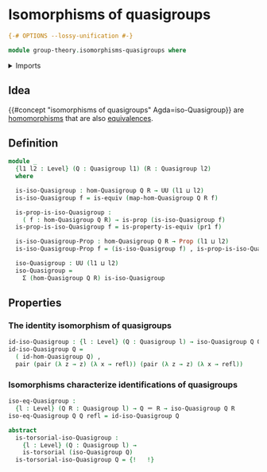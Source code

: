 # Isomorphisms of quasigroups

```agda
{-# OPTIONS --lossy-unification #-}

module group-theory.isomorphisms-quasigroups where
```

<details><summary>Imports</summary>

```agda
open import foundation.binary-homotopies
open import foundation.dependent-pair-types
open import foundation.equality-dependent-pair-types
open import foundation.equivalences
open import foundation.function-extensionality
open import foundation.functoriality-dependent-pair-types
open import foundation.fundamental-theorem-of-identity-types
open import foundation.sets
open import foundation.structure-identity-principle
open import foundation.torsorial-type-families
open import foundation.univalence
open import foundation.universe-levels

open import foundation-core.contractible-types
open import foundation-core.dependent-identifications
open import foundation-core.function-types
open import foundation-core.identity-types
open import foundation-core.propositions
open import foundation-core.subtypes
open import foundation-core.transport-along-identifications

open import group-theory.homomorphisms-quasigroups
open import group-theory.quasigroups
```

</details>

## Idea

{{#concept "isomorphisms of quasigroups" Agda=iso-Quasigroup}} are
[homomorphisms](group-theory.homomorphisms-quasigroups.md) that are also
[equivalences](foundation.equivalences.md).

## Definition

```agda
module _
  {l1 l2 : Level} (Q : Quasigroup l1) (R : Quasigroup l2)
  where

  is-iso-Quasigroup : hom-Quasigroup Q R → UU (l1 ⊔ l2)
  is-iso-Quasigroup f = is-equiv (map-hom-Quasigroup Q R f)

  is-prop-is-iso-Quasigroup :
    ( f : hom-Quasigroup Q R) → is-prop (is-iso-Quasigroup f)
  is-prop-is-iso-Quasigroup f = is-property-is-equiv (pr1 f)

  is-iso-Quasigroup-Prop : hom-Quasigroup Q R → Prop (l1 ⊔ l2)
  is-iso-Quasigroup-Prop f = (is-iso-Quasigroup f) , is-prop-is-iso-Quasigroup f

  iso-Quasigroup : UU (l1 ⊔ l2)
  iso-Quasigroup =
    Σ (hom-Quasigroup Q R) is-iso-Quasigroup
```

## Properties

### The identity isomorphism of quasigroups

```agda
id-iso-Quasigroup : {l : Level} (Q : Quasigroup l) → iso-Quasigroup Q Q
id-iso-Quasigroup Q =
  ( id-hom-Quasigroup Q) ,
  pair (pair (λ z → z) (λ x → refl)) (pair (λ z → z) (λ x → refl))
```

### Isomorphisms characterize identifications of quasigroups

```agda
iso-eq-Quasigroup :
  {l : Level} (Q R : Quasigroup l) → Q ＝ R → iso-Quasigroup Q R
iso-eq-Quasigroup Q Q refl = id-iso-Quasigroup Q

abstract
  is-torsorial-iso-Quasigroup :
    {l : Level} (Q : Quasigroup l) →
    is-torsorial (iso-Quasigroup Q)
  is-torsorial-iso-Quasigroup Q = {!   !}
```
